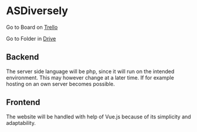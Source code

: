 # ASDiversely
Go to Board on [Trello](https://trello.com/b/4W4NjGcA/asdiversely)

Go to Folder in [Drive](https://drive.google.com/drive/folders/1SLYStsSFcSts1GPQG7GF18-JFocCAkWa)

## Backend
The server side language will be php, since it will run on the intended environment. This may however change at a later time. If for example hosting on an own server becomes possible.

## Frontend
The website will be handled with help of Vue.js because of its simplicity and adaptability.
